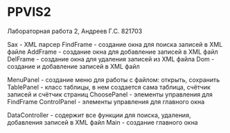 # PPVIS2
Лабораторная работа 2, Андреев Г.С. 821703

Sax - XML парсер
FindFrame - создание окна для поиска записей в XML файле
AddFrame - создание окна для добавление записей в XML файл
DelFrame - создание окна для удаления записей из XML файла
Dom - создание и добавление записей в XML файл

MenuPanel - создание меню для работы с файлом: открыть, сохранить
TablePanel - класс таблицы, в нем создается сама таблица, счётчик записей и счётчик страниц
ChoosePanel - элементы управления для FindFrame
ControlPanel - элементы управления для главного окна

DataController - содержит все функции для поиска, удаления, добавления записей в XML файл
Main - создание главного окна

